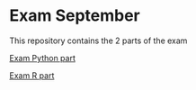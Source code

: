 # Exam September
This repository contains the 2 parts of the exam

[Exam Python part](https://github.com/MirteHanssen/exam_sep_21/blob/master/exam_Sep_21_2018.ipynb)

[Exam R part](https://github.com/MirteHanssen/exam_sep_21/blob/master/exam_2_student.ipynb) 
